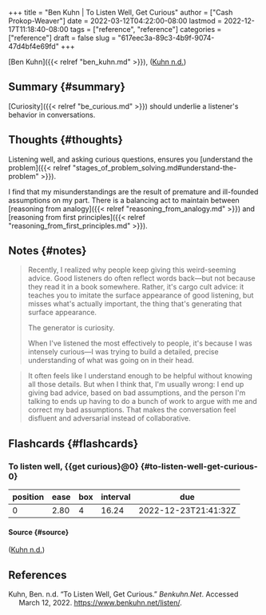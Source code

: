 +++
title = "Ben Kuhn | To Listen Well, Get Curious"
author = ["Cash Prokop-Weaver"]
date = 2022-03-12T04:22:00-08:00
lastmod = 2022-12-17T11:18:40-08:00
tags = ["reference", "reference"]
categories = ["reference"]
draft = false
slug = "617eec3a-89c3-4b9f-9074-47d4bf4e69fd"
+++

[Ben Kuhn]({{< relref "ben_kuhn.md" >}}), (<a href="#citeproc_bib_item_1">Kuhn n.d.</a>)


## Summary {#summary}

[Curiosity]({{< relref "be_curious.md" >}}) should underlie a listener's behavior in conversations.


## Thoughts {#thoughts}

Listening well, and asking curious questions, ensures you [understand the problem]({{< relref "stages_of_problem_solving.md#understand-the-problem" >}}).

I find that my misunderstandings are the result of premature and ill-founded assumptions on my part. There is a balancing act to maintain between [reasoning from analogy]({{< relref "reasoning_from_analogy.md" >}}) and [reasoning from first principles]({{< relref "reasoning_from_first_principles.md" >}}).


## Notes {#notes}

> Recently, I realized why people keep giving this weird-seeming advice. Good listeners do often reflect words back—but not because they read it in a book somewhere. Rather, it's cargo cult advice: it teaches you to imitate the surface appearance of good listening, but misses what's actually important, the thing that's generating that surface appearance.
>
> The generator is curiosity.
>
> When I've listened the most effectively to people, it's because I was intensely curious—I was trying to build a detailed, precise understanding of what was going on in their head.

<!--quoteend-->

> It often feels like I understand enough to be helpful without knowing all those details. But when I think that, I'm usually wrong: I end up giving bad advice, based on bad assumptions, and the person I'm talking to ends up having to do a bunch of work to argue with me and correct my bad assumptions. That makes the conversation feel disfluent and adversarial instead of collaborative.


## Flashcards {#flashcards}


### To listen well, {{get curious}@0} {#to-listen-well-get-curious-0}

| position | ease | box | interval | due                  |
|----------|------|-----|----------|----------------------|
| 0        | 2.80 | 4   | 16.24    | 2022-12-23T21:41:32Z |


#### Source {#source}

(<a href="#citeproc_bib_item_1">Kuhn n.d.</a>)

## References

<style>.csl-entry{text-indent: -1.5em; margin-left: 1.5em;}</style><div class="csl-bib-body">
  <div class="csl-entry"><a id="citeproc_bib_item_1"></a>Kuhn, Ben. n.d. “To Listen Well, Get Curious.” <i>Benkuhn.Net</i>. Accessed March 12, 2022. <a href="https://www.benkuhn.net/listen/">https://www.benkuhn.net/listen/</a>.</div>
</div>
